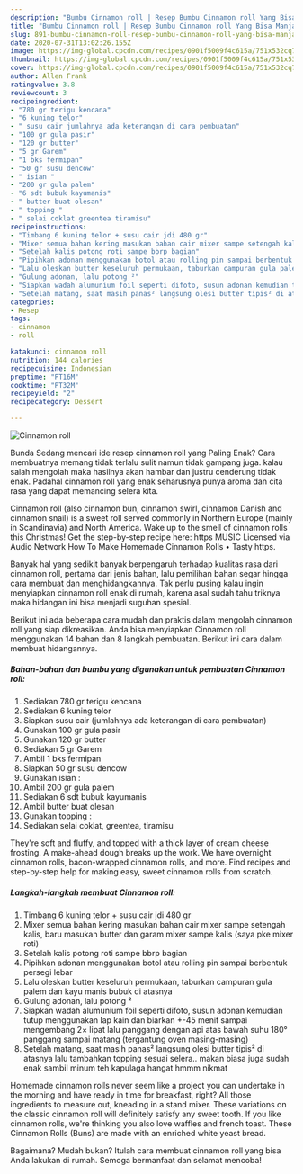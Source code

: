 ```yaml
---
description: "Bumbu Cinnamon roll | Resep Bumbu Cinnamon roll Yang Bisa Manjain Lidah"
title: "Bumbu Cinnamon roll | Resep Bumbu Cinnamon roll Yang Bisa Manjain Lidah"
slug: 891-bumbu-cinnamon-roll-resep-bumbu-cinnamon-roll-yang-bisa-manjain-lidah
date: 2020-07-31T13:02:26.155Z
image: https://img-global.cpcdn.com/recipes/0901f5009f4c615a/751x532cq70/cinnamon-roll-foto-resep-utama.jpg
thumbnail: https://img-global.cpcdn.com/recipes/0901f5009f4c615a/751x532cq70/cinnamon-roll-foto-resep-utama.jpg
cover: https://img-global.cpcdn.com/recipes/0901f5009f4c615a/751x532cq70/cinnamon-roll-foto-resep-utama.jpg
author: Allen Frank
ratingvalue: 3.8
reviewcount: 3
recipeingredient:
- "780 gr terigu kencana"
- "6 kuning telor"
- " susu cair jumlahnya ada keterangan di cara pembuatan"
- "100 gr gula pasir"
- "120 gr butter"
- "5 gr Garem"
- "1 bks fermipan"
- "50 gr susu dencow"
- " isian "
- "200 gr gula palem"
- "6 sdt bubuk kayumanis"
- " butter buat olesan"
- " topping "
- " selai coklat greentea tiramisu"
recipeinstructions:
- "Timbang 6 kuning telor + susu cair jdi 480 gr"
- "Mixer semua bahan kering masukan bahan cair mixer sampe setengah kalis, baru masukan butter dan garam mixer sampe kalis (saya pke mixer roti)"
- "Setelah kalis potong roti sampe bbrp bagian"
- "Pipihkan adonan menggunakan botol atau rolling pin sampai berbentuk persegi lebar"
- "Lalu oleskan butter keseluruh permukaan, taburkan campuran gula palem dan kayu manis bubuk di atasnya"
- "Gulung adonan, lalu potong ²"
- "Siapkan wadah alumunium foil seperti difoto, susun adonan kemudian tutup menggunakan lap kain dan biarkan +-45 menit sampai mengembang 2× lipat lalu panggang dengan api atas bawah suhu 180° panggang sampai matang (tergantung oven masing-masing)"
- "Setelah matang, saat masih panas² langsung olesi butter tipis² di atasnya lalu tambahkan topping sesuai selera.. makan biasa juga sudah enak sambil minum teh kapulaga hangat hmmm nikmat"
categories:
- Resep
tags:
- cinnamon
- roll

katakunci: cinnamon roll 
nutrition: 144 calories
recipecuisine: Indonesian
preptime: "PT16M"
cooktime: "PT32M"
recipeyield: "2"
recipecategory: Dessert

---
```



![Cinnamon roll](https://img-global.cpcdn.com/recipes/0901f5009f4c615a/751x532cq70/cinnamon-roll-foto-resep-utama.jpg)

Bunda Sedang mencari ide resep cinnamon roll yang Paling Enak? Cara membuatnya memang tidak terlalu sulit namun tidak gampang juga. kalau salah mengolah maka hasilnya akan hambar dan justru cenderung tidak enak. Padahal cinnamon roll yang enak seharusnya punya aroma dan cita rasa yang dapat memancing selera kita.

Cinnamon roll (also cinnamon bun, cinnamon swirl, cinnamon Danish and cinnamon snail) is a sweet roll served commonly in Northern Europe (mainly in Scandinavia) and North America. Wake up to the smell of cinnamon rolls this Christmas! Get the step-by-step recipe here: https MUSIC Licensed via Audio Network How To Make Homemade Cinnamon Rolls • Tasty https.

Banyak hal yang sedikit banyak berpengaruh terhadap kualitas rasa dari cinnamon roll, pertama dari jenis bahan, lalu pemilihan bahan segar hingga cara membuat dan menghidangkannya. Tak perlu pusing kalau ingin menyiapkan cinnamon roll enak di rumah, karena asal sudah tahu triknya maka hidangan ini bisa menjadi suguhan spesial.


Berikut ini ada beberapa cara mudah dan praktis dalam mengolah cinnamon roll yang siap dikreasikan. Anda bisa menyiapkan Cinnamon roll menggunakan 14 bahan dan 8 langkah pembuatan. Berikut ini cara dalam membuat hidangannya.

<!--inarticleads1-->

##### Bahan-bahan dan bumbu yang digunakan untuk pembuatan Cinnamon roll:

1. Sediakan 780 gr terigu kencana
1. Sediakan 6 kuning telor
1. Siapkan  susu cair (jumlahnya ada keterangan di cara pembuatan)
1. Gunakan 100 gr gula pasir
1. Gunakan 120 gr butter
1. Sediakan 5 gr Garem
1. Ambil 1 bks fermipan
1. Siapkan 50 gr susu dencow
1. Gunakan  isian :
1. Ambil 200 gr gula palem
1. Sediakan 6 sdt bubuk kayumanis
1. Ambil  butter buat olesan
1. Gunakan  topping :
1. Sediakan  selai coklat, greentea, tiramisu


They&#39;re soft and fluffy, and topped with a thick layer of cream cheese frosting. A make-ahead dough breaks up the work. We have overnight cinnamon rolls, bacon-wrapped cinnamon rolls, and more. Find recipes and step-by-step help for making easy, sweet cinnamon rolls from scratch. 

<!--inarticleads2-->

##### Langkah-langkah membuat Cinnamon roll:

1. Timbang 6 kuning telor + susu cair jdi 480 gr
1. Mixer semua bahan kering masukan bahan cair mixer sampe setengah kalis, baru masukan butter dan garam mixer sampe kalis (saya pke mixer roti)
1. Setelah kalis potong roti sampe bbrp bagian
1. Pipihkan adonan menggunakan botol atau rolling pin sampai berbentuk persegi lebar
1. Lalu oleskan butter keseluruh permukaan, taburkan campuran gula palem dan kayu manis bubuk di atasnya
1. Gulung adonan, lalu potong ²
1. Siapkan wadah alumunium foil seperti difoto, susun adonan kemudian tutup menggunakan lap kain dan biarkan +-45 menit sampai mengembang 2× lipat lalu panggang dengan api atas bawah suhu 180° panggang sampai matang (tergantung oven masing-masing)
1. Setelah matang, saat masih panas² langsung olesi butter tipis² di atasnya lalu tambahkan topping sesuai selera.. makan biasa juga sudah enak sambil minum teh kapulaga hangat hmmm nikmat


Homemade cinnamon rolls never seem like a project you can undertake in the morning and have ready in time for breakfast, right? All those ingredients to measure out, kneading in a stand mixer. These variations on the classic cinnamon roll will definitely satisfy any sweet tooth. If you like cinnamon rolls, we&#39;re thinking you also love waffles and french toast. These Cinnamon Rolls (Buns) are made with an enriched white yeast bread. 

Bagaimana? Mudah bukan? Itulah cara membuat cinnamon roll yang bisa Anda lakukan di rumah. Semoga bermanfaat dan selamat mencoba!
